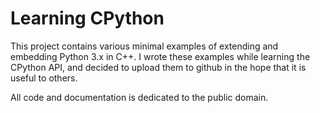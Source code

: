 Learning CPython
================

This project contains various minimal examples of extending and embedding Python
3.x in C++. I wrote these examples while learning the CPython API, and decided
to upload them to github in the hope that it is useful to others.

All code and documentation is dedicated to the public domain.

